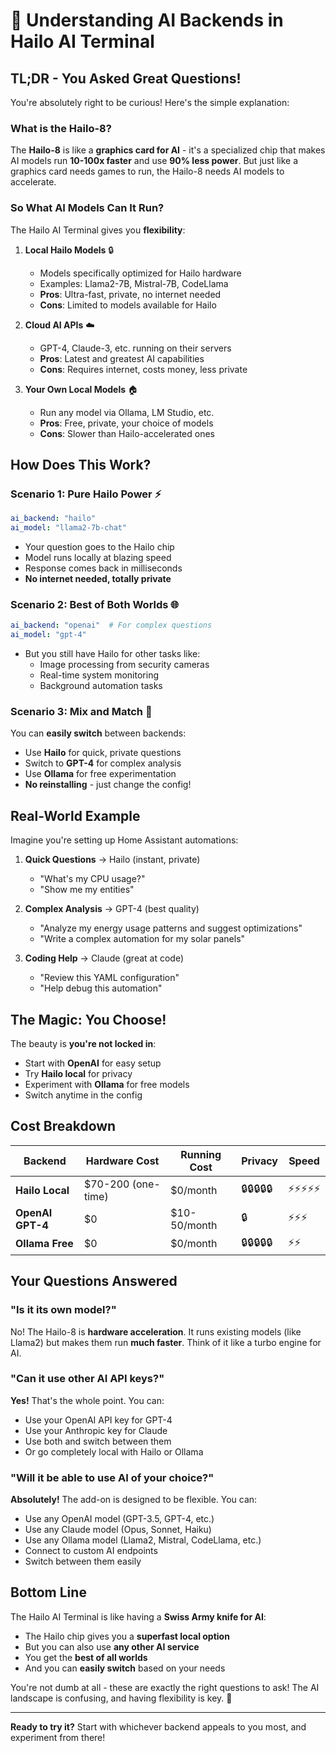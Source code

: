 # 🤔 Understanding AI Backends in Hailo AI Terminal

## TL;DR - You Asked Great Questions!

You're absolutely right to be curious! Here's the simple explanation:

### What is the Hailo-8?
The **Hailo-8** is like a **graphics card for AI** - it's a specialized chip that makes AI models run **10-100x faster** and use **90% less power**. But just like a graphics card needs games to run, the Hailo-8 needs AI models to accelerate.

### So What AI Models Can It Run?
The Hailo AI Terminal gives you **flexibility**:

1. **Local Hailo Models** 🔒
   - Models specifically optimized for Hailo hardware
   - Examples: Llama2-7B, Mistral-7B, CodeLlama
   - **Pros**: Ultra-fast, private, no internet needed
   - **Cons**: Limited to models available for Hailo

2. **Cloud AI APIs** ☁️
   - GPT-4, Claude-3, etc. running on their servers
   - **Pros**: Latest and greatest AI capabilities
   - **Cons**: Requires internet, costs money, less private

3. **Your Own Local Models** 🏠
   - Run any model via Ollama, LM Studio, etc.  
   - **Pros**: Free, private, your choice of models
   - **Cons**: Slower than Hailo-accelerated ones

## How Does This Work?

### Scenario 1: Pure Hailo Power ⚡
```yaml
ai_backend: "hailo"
ai_model: "llama2-7b-chat"
```
- Your question goes to the Hailo chip
- Model runs locally at blazing speed
- Response comes back in milliseconds
- **No internet needed, totally private**

### Scenario 2: Best of Both Worlds 🌐
```yaml
ai_backend: "openai"  # For complex questions
ai_model: "gpt-4"
```
- But you still have Hailo for other tasks like:
  - Image processing from security cameras
  - Real-time system monitoring
  - Background automation tasks

### Scenario 3: Mix and Match 🔄
You can **easily switch** between backends:
- Use **Hailo** for quick, private questions
- Switch to **GPT-4** for complex analysis
- Use **Ollama** for free experimentation
- **No reinstalling** - just change the config!

## Real-World Example

Imagine you're setting up Home Assistant automations:

1. **Quick Questions** → Hailo (instant, private)
   - "What's my CPU usage?"
   - "Show me my entities"

2. **Complex Analysis** → GPT-4 (best quality)
   - "Analyze my energy usage patterns and suggest optimizations"
   - "Write a complex automation for my solar panels"

3. **Coding Help** → Claude (great at code)
   - "Review this YAML configuration"
   - "Help debug this automation"

## The Magic: You Choose!

The beauty is **you're not locked in**:
- Start with **OpenAI** for easy setup
- Try **Hailo local** for privacy
- Experiment with **Ollama** for free models
- Switch anytime in the config

## Cost Breakdown

| Backend | Hardware Cost | Running Cost | Privacy | Speed |
|---------|--------------|--------------|---------|--------|
| **Hailo Local** | $70-200 (one-time) | $0/month | 🔒🔒🔒🔒🔒 | ⚡⚡⚡⚡⚡ |
| **OpenAI GPT-4** | $0 | $10-50/month | 🔒 | ⚡⚡⚡ |
| **Ollama Free** | $0 | $0/month | 🔒🔒🔒🔒🔒 | ⚡⚡ |

## Your Questions Answered

### "Is it its own model?"
No! The Hailo-8 is **hardware acceleration**. It runs existing models (like Llama2) but makes them run **much faster**. Think of it like a turbo engine for AI.

### "Can it use other AI API keys?"
**Yes!** That's the whole point. You can:
- Use your OpenAI API key for GPT-4
- Use your Anthropic key for Claude
- Use both and switch between them
- Or go completely local with Hailo or Ollama

### "Will it be able to use AI of your choice?"
**Absolutely!** The add-on is designed to be flexible. You can:
- Use any OpenAI model (GPT-3.5, GPT-4, etc.)
- Use any Claude model (Opus, Sonnet, Haiku)
- Use any Ollama model (Llama2, Mistral, CodeLlama, etc.)
- Connect to custom AI endpoints
- Switch between them easily

## Bottom Line

The Hailo AI Terminal is like having a **Swiss Army knife for AI**:
- The Hailo chip gives you a **superfast local option**
- But you can also use **any other AI service**
- You get the **best of all worlds**
- And you can **easily switch** based on your needs

You're not dumb at all - these are exactly the right questions to ask! The AI landscape is confusing, and having flexibility is key. 🚀

---

**Ready to try it?** Start with whichever backend appeals to you most, and experiment from there!